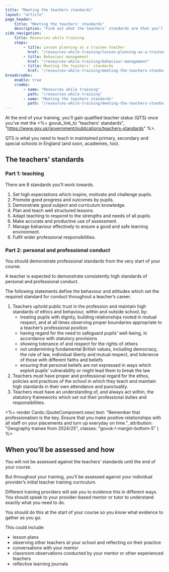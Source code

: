 ```yaml
---
title: "Meeting the teachers standards"
layout: "article"
page_header:
    title: "Meeting the teachers' standards"
    description: "Find out what the teachers’ standards are that you’ll need to meet to achieve qualified teacher status and how you might be asked to evidence them."
side_navigation:
    title: Resources while training
    steps:
        - title: Lesson planning as a trainee teacher 
          href: "/resources-while-training/lesson-planning-as-a-trainee-teacher"
        - title: Behaviour management 
          href: "/resources-while-training/behaviour-management"
        - title: Meeting the teachers' standards 
          href: "/resources-while-training/meeting-the-teachers-standards"
breadcrumbs: 
    enable: true
    crumbs: 
        - name: "Resources while training"
          path: "/resources-while-training"
        - name: "Meeting the teachers standards"
          path: "/resources-while-training/meeting-the-teachers-standards"
---
```


At the end of your training, you'll gain qualified teacher status (QTS) once you've met the <%= govuk_link_to "teachers' standards", "https://www.gov.uk/government/publications/teachers-standards" %>.

QTS is what you need to teach in maintained primary, secondary and special schools in England (and soon, academies, too).

## The teachers’ standards
### Part 1: teaching
There are 8 standards you’ll work towards.

1. Set high expectations which inspire, motivate and challenge pupils.
2. Promote good progress and outcomes by pupils.
3. Demonstrate good subject and curriculum knowledge.
4. Plan and teach well structured lessons.
5. Adapt teaching to respond to the strengths and needs of all pupils.
6. Make accurate and productive use of assessment.
7. Manage behaviour effectively to ensure a good and safe learning environment.
8. Fulfil wider professional responsibilities.

### Part 2: personal and professional conduct

You should demonstrate professional standards from the very start of your course.

A teacher is expected to demonstrate consistently high standards of personal and professional conduct.

The following statements define the behaviour and attitudes which set the required standard for conduct throughout a teacher’s career.

1. Teachers uphold public trust in the profession and maintain high standards of ethics and behaviour, within and outside school, by:
    - treating pupils with dignity, building relationships rooted in mutual respect, and at all times observing proper boundaries appropriate to a teacher’s professional position
    - having regard for the need to safeguard pupils’ well-being, in accordance with statutory provisions
    - showing tolerance of and respect for the rights of others
    - not undermining fundamental British values, including democracy, the rule of law, individual liberty and mutual respect, and tolerance of those with different faiths and beliefs
    - ensuring that personal beliefs are not expressed in ways which exploit pupils’ vulnerability or might lead them to break the law
2. Teachers must have proper and professional regard for the ethos, policies and practices of the school in which they teach and maintain high standards in their own attendance and punctuality.
3. Teachers must have an understanding of, and always act within, the statutory frameworks which set out their professional duties and responsibilities.

<%= render Cards::QuoteComponent.new(
    text: "Remember that professionalism is the key. Ensure that you make positive relationships with all staff on your placements and turn up everyday on time.",
    attribution: "Geography trainee from 2024/25",
    classes: "govuk-!-margin-bottom-5"
) %>

## When you’ll be assessed and how
You will not be assessed against the teachers’ standards until the end of your course.

But throughout your training, you’ll be assessed against your individual provider’s initial teacher training curriculum.

Different training providers will ask you to evidence this in different ways. You should speak to your provider-based mentor or tutor to understand exactly what you need to do.

You should do this at the start of your course so you know what evidence to gather as you go.

This could include:

* lesson plans
* observing other teachers at your school and reflecting on their practice
* conversations with your mentor
* classroom observations conducted by your mentor or other experienced teachers
* reflective learning journals
